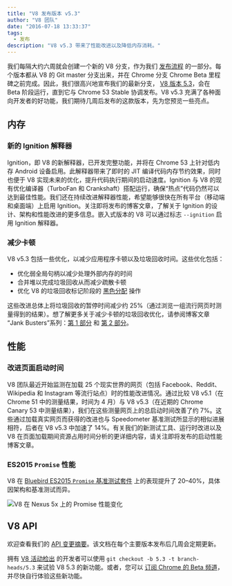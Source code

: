 ```yaml
---
title: "V8 发布版本 v5.3"
author: "V8 团队"
date: "2016-07-18 13:33:37"
tags: 
  - 发布
description: "V8 v5.3 带来了性能改进以及降低内存消耗。"
---
```

我们每隔大约六周就会创建一个新的 V8 分支，作为我们 [发布流程](/docs/release-process) 的一部分。每个版本都从 V8 的 Git master 分支出来，并在 Chrome 分支 Chrome Beta 里程碑之前完成。因此，我们很高兴地宣布我们的最新分支， [V8 版本 5.3](https://chromium.googlesource.com/v8/v8.git/+log/branch-heads/5.3)，会在 Beta 阶段运行，直到它与 Chrome 53 Stable 协调发布。V8 v5.3 充满了各种面向开发者的好功能，我们期待几周后发布的这款版本，先为您预览一些亮点。

<!--truncate-->
## 内存

### 新的 Ignition 解释器

Ignition，即 V8 的新解释器，已开发完整功能，并将在 Chrome 53 上针对低内存 Android 设备启用。此解释器带来了即时的 JIT 编译代码内存节约效果，同时也便于 V8 实现未来的优化，提升代码执行期间的启动速度。Ignition 与 V8 的现有优化编译器（TurboFan 和 Crankshaft）搭配运行，确保“热点”代码仍然可以达到最佳性能。我们还在持续改进解释器性能，希望能够很快在所有平台（移动端和桌面端）上启用 Ignition。关注即将发布的博客文章，了解关于 Ignition 的设计、架构和性能改进的更多信息。嵌入式版本的 V8 可以通过标志 `--ignition` 启用 Ignition 解释器。

### 减少卡顿

V8 v5.3 包括一些优化，以减少应用程序卡顿以及垃圾回收时间。这些优化包括：

- 优化弱全局句柄以减少处理外部内存的时间
- 合并堆以完成垃圾回收从而减少疏散卡顿
- 优化 V8 的垃圾回收标记阶段的 [黑色分配](/blog/orinoco) 操作

这些改进总体上将垃圾回收的暂停时间减少约 25%（通过浏览一组流行网页时测量得到的结果）。想了解更多关于减少卡顿的垃圾回收优化，请参阅博客文章 “Jank Busters”系列：[第 1 部分](/blog/jank-busters) 和 [第 2 部分](/blog/orinoco)。

## 性能

### 改进页面启动时间

V8 团队最近开始监测在加载 25 个现实世界的网页（包括 Facebook、Reddit、Wikipedia 和 Instagram 等流行站点）时的性能改进情况。通过比较 V8 v5.1（在 Chrome 51 中的测量结果，时间为 4 月）与 V8 v5.3（在近期的 Chrome Canary 53 中测量结果），我们在这些测量网页上的总启动时间改善了约 7%。这些通过加载真实网页而获得的改进也与 Speedometer 基准测试所显示的相似进展相符，后者在 V8 v5.3 中加速了 14%。有关我们的新测试工具、运行时改进以及 V8 在页面加载期间资源占用时间分析的更详细内容，请关注即将发布的启动性能博客文章。

### ES2015 `Promise` 性能

V8 在 [Bluebird ES2015 `Promise` 基准测试套件](https://github.com/petkaantonov/bluebird/tree/master/benchmark) 上的表现提升了 20–40%，具体因架构和基准测试而异。

![V8 在 Nexus 5x 上的 Promise 性能变化](/_img/v8-release-53/promise.png)

## V8 API

欢迎查看我们的 [API 变更摘要](https://docs.google.com/document/d/1g8JFi8T_oAE_7uAri7Njtig7fKaPDfotU6huOa1alds/edit)。该文档在每个主要版本发布后几周会定期更新。

拥有 [V8 活动检出](https://v8.dev/docs/source-code#using-git) 的开发者可以使用 `git checkout -b 5.3 -t branch-heads/5.3` 来试验 V8 5.3 的新功能。或者，您可以 [订阅 Chrome 的 Beta 频道](https://www.google.com/chrome/browser/beta.html)，并尽快自行体验这些新功能。
